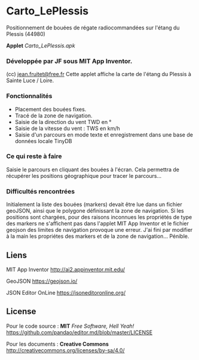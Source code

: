 # Carto_LePlessis
Positionnement de bouées de régate radiocommandées sur l'étang du Plessis (44980)

**Applet** *Carto_LePlessis.apk* 

### Développée par JF sous MIT App Inventor.
(cc) jean.fruitet@free.fr
Cette applet affiche la carte de l'étang du Plessis à Sainte Luce / Loire.

### Fonctionnalités
- Placement des bouées fixes.
- Tracé de la zone de navigation.
- Saisie de la direction du vent  TWD en °
- Saisie de la vitesse du vent : TWS en km/h
- Saisie d'un parcours en mode texte et enregistrement dans une base de données locale TinyDB

### Ce qui reste à faire
Saisie le parcours en cliquant des bouées à l'écran. Cela permettra de récupérer les positions géographique pour tracer le parcours...

### Difficultés rencontrées
Initialement la liste des bouées (markers) devait être lue dans un fichier geoJSON, ainsi que le polygone définissant la zone de navigation.
Si les positions sont chargées, pour des raisons inconnues les propriétés de type des markers ne s'affichent pas dans l'applet MIT App Inventor et le fichier geojson des limites de navigation provoque une erreur.
J'ai fini par modifier à la main les propriétes des markers et de la zone de navigation... Pénible.

## Liens
MIT App Inventor http://ai2.appinventor.mit.edu/

GeoJSON https://geojson.io/

JSON Editor OnLine https://jsoneditoronline.org/

## License
Pour le code source : **MIT** *Free Software, Hell Yeah!* https://github.com/pandao/editor.md/blob/master/LICENSE

Pour les documents : **Creative Commons** http://creativecommons.org/licenses/by-sa/4.0/
